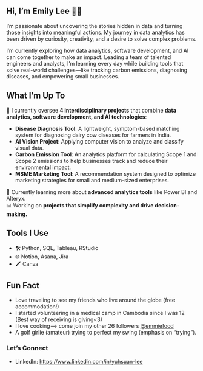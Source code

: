 ## Hi, I’m Emily Lee 🦥😇

I’m passionate about uncovering the stories hidden in data and turning those insights into meaningful actions. My journey in data analytics has been driven by curiosity, creativity, and a desire to solve complex problems.

I’m currently exploring how data analytics, software development, and AI can come together to make an impact. Leading a team of talented engineers and analysts, I’m learning every day while building tools that solve real-world challenges—like tracking carbon emissions, diagnosing diseases, and empowering small businesses.

## What I’m Up To
🔭 I currently oversee **4 interdisciplinary projects** that combine **data analytics, software development, and AI technologies**:
- **Disease Diagnosis Tool**: A lightweight, symptom-based matching system for diagnosing dairy cow diseases for farmers in India.
- **AI Vision Project**: Applying computer vision to analyze and classify visual data.
- **Carbon Emission Tool**: An analytics platform for calculating Scope 1 and Scope 2 emissions to help businesses track and reduce their environmental impact.
- **MSME Marketing Tool**: A recommendation system designed to optimize marketing strategies for small and medium-sized enterprises.

🌱 Currently learning more about **advanced analytics tools** like Power BI and Alteryx.  
📊 Working on **projects that simplify complexity and drive decision-making.**

## Tools I Use
- 🛠️ Python, SQL, Tableau, RStudio
- 🌐 Notion, Asana, Jira
- 🖍️ Canva

## Fun Fact
- Love traveling to see my friends who live around the globe (free accommodation!)
- I started volunteering in a medical camp in Cambodia since I was 12 (Best way of receiving is giving<3)
- I love cooking--> come join my other 26 followers [@emmiefood](https://instagram.com/emmiefood)
- A golf girlie (amateur) trying to perfect my swing (emphasis on “trying”).  

### Let’s Connect
- LinkedIn: https://www.linkedin.com/in/yuhsuan-lee
